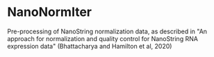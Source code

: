 # NanoNormIter
Pre-processing of NanoString normalization data, as described in "An approach for normalization and quality control for NanoString RNA expression data" (Bhattacharya and Hamilton et al, 2020)
